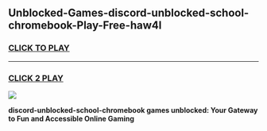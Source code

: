 
## Unblocked-Games-discord-unblocked-school-chromebook-Play-Free-haw4l
<h3>
<a href="https://premium76.site?title=discord-unblocked-school-chromebook&ref=10A">CLICK TO PLAY</a></h3>
<hr>

<h3>
<a href="https://premium76.site?title=discord-unblocked-school-chromebook&ref=10A">CLICK 2 PLAY</a>
  
</h3>

<a href="https://premium76.site?title=discord-unblocked-school-chromebook&ref=10A"><img src="https://clearcache.store/games.png"></a>


**discord-unblocked-school-chromebook games unblocked: Your Gateway to Fun and Accessible Online Gaming**
